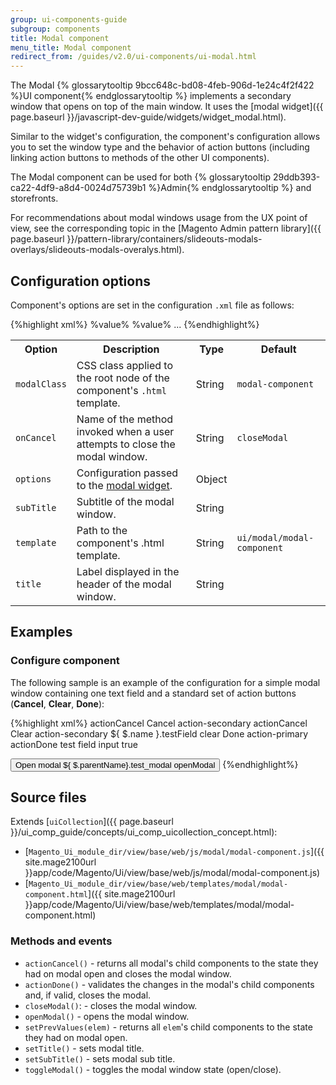 ```yaml
---
group: ui-components-guide
subgroup: components
title: Modal component
menu_title: Modal component
redirect_from: /guides/v2.0/ui-components/ui-modal.html
---
```


The Modal {% glossarytooltip 9bcc648c-bd08-4feb-906d-1e24c4f2f422 %}UI component{% endglossarytooltip %} implements a secondary window that opens on top of the main window. It uses the [modal widget]({{ page.baseurl }}/javascript-dev-guide/widgets/widget_modal.html).

Similar to the widget's configuration, the component's configuration allows you to set the window type and the behavior of action buttons (including linking action buttons to methods of the other UI components).

The Modal component can be used for both {% glossarytooltip 29ddb393-ca22-4df9-a8d4-0024d75739b1 %}Admin{% endglossarytooltip %} and storefronts.

For recommendations about modal windows usage from the UX point of view, see the corresponding topic in the [Magento Admin pattern library]({{ page.baseurl }}/pattern-library/containers/slideouts-modals-overlays/slideouts-modals-overalys.html).

## Configuration options

Component's options are set in the configuration `.xml` file as follows:

{%highlight xml%}
 <modal name="test_modal">
    <argument name="data" xsi:type="array">
        <item name="config" xsi:type="array">
            <!-- Configurable options are specified here -->
            <item name="%option1%" xsi:type="%type%">%value%</item>
            <item name="%option2%" xsi:type="%type%">%value%</item>
            ...
        </item>
    </argument>
</modal>
{%endhighlight%}

<table>
  <tr>
    <th>Option</th>
    <th>Description</th>
    <th>Type</th>
    <th>Default</th>
  </tr>
  <tr>
    <td><code>modalClass</code></td>
    <td>CSS class applied to the root node of the component's <code>.html</code> template.</td>
    <td>String</td>
    <td><code>modal-component</code></td>
  </tr>
  <tr>
    <td><code>onCancel</code></td>
    <td>Name of the method invoked when a user attempts to close the modal window.</td>
    <td>String</td>
    <td><code>closeModal</code></td>
  </tr>
  <tr>
    <td><code>options</code></td>
    <td>Configuration passed to the <a href="{{ page.baseurl }}/javascript-dev-guide/widgets/widget_modal.html">modal widget</a>.</td>
    <td>Object</td>
    <td />
  </tr>
  <tr>
    <td><code>subTitle</code></td>
    <td>Subtitle of the modal window.</td>
    <td>String</td>
    <td />
  </tr>
  <tr>
    <td><code>template</code></td>
    <td>Path to the component's .html template.</td>
    <td>String</td>
    <td><code>ui/modal/modal-component</code></td>
  </tr>
  <tr>
    <td><code>title</code></td>
    <td>Label displayed in the header of the modal window.</td>
    <td>String</td>
    <td />
  </tr>
</table>

## Examples

### Configure component

The following sample is an example of the configuration for a simple modal window containing one text field and a standard set of action buttons (**Cancel**, **Clear**, **Done**):

{%highlight xml%}
<modal name="test_modal">
    <argument name="data" xsi:type="array">
        <item name="config" xsi:type="array">
            <item name="onCancel" xsi:type="string">actionCancel</item>
            <item name="options" xsi:type="array">
                <item name="buttons" xsi:type="array">
                    <item name="0" xsi:type="array">
                        <item name="text" xsi:type="string">Cancel</item>
                        <item name="class" xsi:type="string">action-secondary</item>
                        <item name="actions" xsi:type="array">
                            <item name="0" xsi:type="string">actionCancel</item>
                        </item>
                    </item>
                    <item name="1" xsi:type="array">
                        <item name="text" xsi:type="string">Clear</item>
                        <item name="class" xsi:type="string">action-secondary</item>
                        <item name="actions" xsi:type="array">
                            <item name="0" xsi:type="array">
                                <item name="targetName" xsi:type="string">${ $.name }.testField</item>
                                <item name="actionName" xsi:type="string">clear</item>
                            </item>
                        </item>
                    </item>
                    <item name="2" xsi:type="array">
                        <item name="text" xsi:type="string">Done</item>
                        <item name="class" xsi:type="string">action-primary</item>
                        <item name="actions" xsi:type="array">
                            <item name="0" xsi:type="string">actionDone</item>
                        </item>
                    </item>
                </item>
            </item>
        </item>
    </argument>
    <field name="testField">
        <argument name="data" xsi:type="array">
            <item name="config" xsi:type="array">
                <item name="label" xsi:type="string">test field</item>
                <item name="formElement" xsi:type="string">input</item>
                <item name="visible" xsi:type="boolean">true</item>
            </item>
        </argument>
    </field>
</modal>

<button name="modal_button">
    <argument name="data" xsi:type="array">
        <item name="config" xsi:type="array">
            <item name="title" xsi:type="string">Open modal</item>
            <item name="actions" xsi:type="array">
                <item name="0" xsi:type="array">
                    <item name="targetName" xsi:type="string">${ $.parentName}.test_modal</item>
                    <item name="actionName" xsi:type="string">openModal</item>
                </item>
            </item>
        </item>
    </argument>
</button>
{%endhighlight%}

## Source files

Extends [`uiCollection`]({{ page.baseurl }}/ui_comp_guide/concepts/ui_comp_uicollection_concept.html):

- [`Magento_Ui_module_dir/view/base/web/js/modal/modal-component.js`]({{ site.mage2100url }}app/code/Magento/Ui/view/base/web/js/modal/modal-component.js)
- [`Magento_Ui_module_dir/view/base/web/templates/modal/modal-component.html`]({{ site.mage2100url }}app/code/Magento/Ui/view/base/web/templates/modal/modal-component.html)

### Methods and events

- `actionCancel()` - returns all modal's child components to the state they had on modal open and closes the modal window.
- `actionDone()` - validates the changes in the modal's child components and, if valid, closes the modal.
- `closeModal()`: - closes the modal window.
- `openModal()` - opens the modal window.
- `setPrevValues(elem)` - returns all `elem`'s child components to the state they had on modal open.
- `setTitle()` - sets modal title.
- `setSubTitle()` - sets modal sub title.
- `toggleModal()` - toggles the modal window state (open/close).
